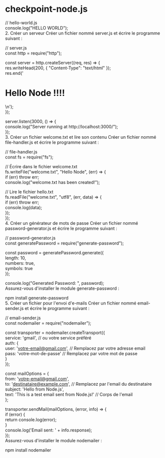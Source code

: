 # checkpoint-node.js


// hello-world.js  
console.log("HELLO WORLD");  
2. Créer un serveur
Créer un fichier nommé server.js et écrire le programme suivant :

// server.js  
const http = require("http");  

const server = http.createServer((req, res) => {  
  res.writeHead(200, { "Content-Type": "text/html" });  
  res.end('<h1>Hello Node !!!!</h1>\n');  
});  

server.listen(3000, () => {  
  console.log("Server running at http://localhost:3000/");  
});  
3. Créer un fichier welcome.txt et lire son contenu
Créer un fichier nommé file-handler.js et écrire le programme suivant :

// file-handler.js  
const fs = require("fs");  

// Écrire dans le fichier welcome.txt  
fs.writeFile("welcome.txt", "Hello Node", (err) => {  
  if (err) throw err;  
  console.log("welcome.txt has been created!");  

  // Lire le fichier hello.txt  
  fs.readFile("welcome.txt", "utf8", (err, data) => {  
    if (err) throw err;  
    console.log(data);  
  });  
});  
4. Créer un générateur de mots de passe
Créer un fichier nommé password-generator.js et écrire le programme suivant :

// password-generator.js  
const generatePassword = require("generate-password");  

const password = generatePassword.generate({  
  length: 10,  
  numbers: true,  
  symbols: true  
});  

console.log("Generated Password: ", password);  
Assurez-vous d'installer le module generate-password :

npm install generate-password  
5. Créer un fichier pour l'envoi d'e-mails
Créer un fichier nommé email-sender.js et écrire le programme suivant :

// email-sender.js  
const nodemailer = require("nodemailer");  

const transporter = nodemailer.createTransport({  
  service: 'gmail', // ou votre service préféré  
  auth: {  
    user: 'votre-email@gmail.com', // Remplacez par votre adresse email  
    pass: 'votre-mot-de-passe' // Remplacez par votre mot de passe  
  }  
});  

const mailOptions = {  
  from: 'votre-email@gmail.com',  
  to: 'destinataire@example.com', // Remplacez par l'email du destinataire  
  subject: 'Hello from Node.js',  
  text: 'This is a test email sent from Node.js!' // Corps de l'email  
};  

transporter.sendMail(mailOptions, (error, info) => {  
  if (error) {  
    return console.log(error);  
  }  
  console.log('Email sent: ' + info.response);  
});  
Assurez-vous d'installer le module nodemailer :

npm install nodemailer  
